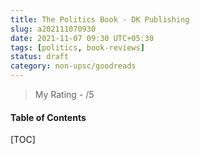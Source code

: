 ```yaml
---
title: The Politics Book - DK Publishing
slug: a202111070930
date: 2021-11-07 09:30 UTC+05:30
tags: [politics, book-reviews]
status: draft
category: non-upsc/goodreads
---
```


> My Rating - /5

<h4>Table of Contents</h4>
[TOC]

